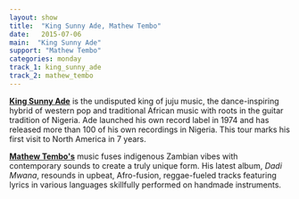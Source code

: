 ```yaml
---
layout: show
title:  "King Sunny Ade, Mathew Tembo"
date:   2015-07-06
main:  "King Sunny Ade"
support: "Mathew Tembo"
categories: monday
track_1: king_sunny_ade
track_2: mathew_tembo
---
```


**[King Sunny Ade](http://on.fb.me/1GB765u "King Sunny Ade")** is the undisputed king of juju music, the dance-inspiring hybrid of western pop and traditional African music with roots in the guitar tradition of Nigeria. Ade launched his own record label in 1974 and has released more than 100 of his own recordings in Nigeria. This tour marks his first visit to North America in 7 years.

**[Mathew Tembo's](http://mathewtembo.com "Mathew Tembo")** music fuses indigenous Zambian vibes with contemporary sounds to create a truly unique form. His latest album, *Dadi Mwana*, resounds in upbeat, Afro-fusion, reggae-fueled tracks featuring lyrics in various languages skillfully performed on handmade instruments.